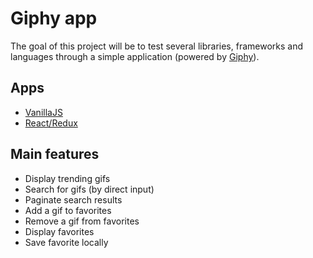 # Giphy app

The goal of this project will be to test several libraries, frameworks and languages through a simple application (powered by [Giphy](https://giphy.com)).

## Apps

+ [VanillaJS](./vanilla)
+ [React/Redux](./react-redux)

## Main features

+ Display trending gifs
+ Search for gifs (by direct input)
+ Paginate search results
+ Add a gif to favorites
+ Remove a gif from favorites
+ Display favorites
+ Save favorite locally
